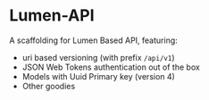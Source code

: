 # Lumen-API

A scaffolding for Lumen Based API, featuring:

 - uri based versioning (with prefix `/api/v1`)
 - JSON Web Tokens authentication out of the box
 - Models with Uuid Primary key (version 4)
 - Other goodies
